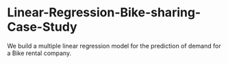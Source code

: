 # Linear-Regression-Bike-sharing-Case-Study
We build a multiple linear regression model for the prediction of demand for a Bike rental company.

